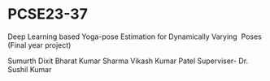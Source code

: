 # PCSE23-37
Deep Learning based Yoga-pose  Estimation for Dynamically Varying  Poses (Final year project)


Sumurth Dixit 
Bharat Kumar Sharma
Vikash Kumar Patel 
Superviser- Dr. Sushil Kumar

